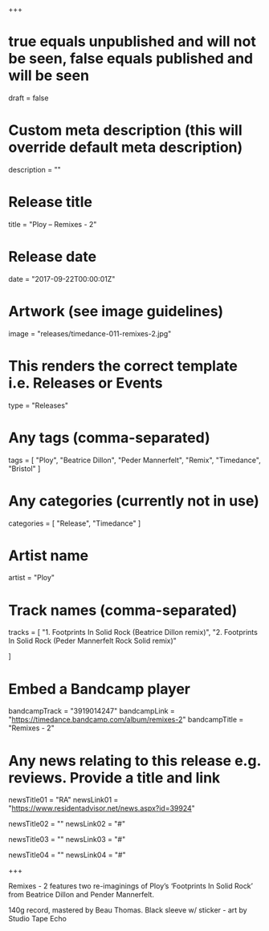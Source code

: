 +++

# true equals unpublished and will not be seen, false equals published and will be seen
draft = false

# Custom meta description (this will override default meta description)
description = ""

# Release title
title = "Ploy – Remixes - 2"

# Release date
date = "2017-09-22T00:00:01Z"

# Artwork (see image guidelines)
image = "releases/timedance-011-remixes-2.jpg"

# This renders the correct template i.e. Releases or Events
type = "Releases"

# Any tags (comma-separated)
tags = [ 
	"Ploy",
	"Beatrice Dillon",
	"Peder Mannerfelt", 
	"Remix",
	"Timedance",
	"Bristol"
]

# Any categories (currently not in use)
categories = [ 
	"Release", 
	"Timedance" 
]

# Artist name
artist = "Ploy"

# Track names (comma-separated)
tracks = [
	"1. Footprints In Solid Rock (Beatrice Dillon remix)",
	"2. Footprints In Solid Rock (Peder Mannerfelt Rock Solid remix)"
	
]

# Embed a Bandcamp player
bandcampTrack = "3919014247"
bandcampLink = "https://timedance.bandcamp.com/album/remixes-2"
bandcampTitle = "Remixes - 2"

# Any news relating to this release e.g. reviews. Provide a title and link
newsTitle01 = "RA"
newsLink01 = "https://www.residentadvisor.net/news.aspx?id=39924"

newsTitle02 = ""
newsLink02 = "#"

newsTitle03 = ""
newsLink03 = "#"

newsTitle04 = ""
newsLink04 = "#"

+++

<!-- Provide a summary/statement below -->
Remixes - 2 features two re-imaginings of Ploy’s ‘Footprints In Solid Rock’ from Beatrice Dillon and Pender Mannerfelt.
 
140g record, mastered by Beau Thomas. Black sleeve w/ sticker - art by Studio Tape Echo

